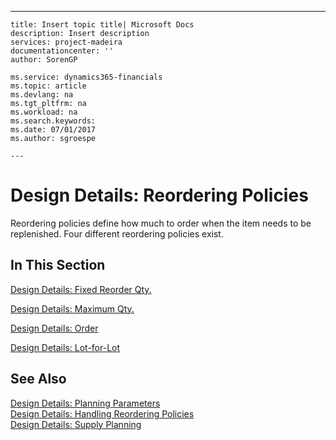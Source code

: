 ---
    title: Insert topic title| Microsoft Docs
    description: Insert description
    services: project-madeira
    documentationcenter: ''
    author: SorenGP

    ms.service: dynamics365-financials
    ms.topic: article
    ms.devlang: na
    ms.tgt_pltfrm: na
    ms.workload: na
    ms.search.keywords:
    ms.date: 07/01/2017
    ms.author: sgroespe

    ---
# Design Details: Reordering Policies
Reordering policies define how much to order when the item needs to be replenished. Four different reordering policies exist.  
  
## In This Section  
 [Design Details: Fixed Reorder Qty.](../design-details-fixed-reorder-qty..md)  
  
 [Design Details: Maximum Qty.](../design-details-maximum-qty..md)  
  
 [Design Details: Order](../design-details-order.md)  
  
 [Design Details: Lot-for-Lot](../design-details-lot-for-lot.md)  
  
## See Also  
 [Design Details: Planning Parameters](../design-details-planning-parameters.md)   
 [Design Details: Handling Reordering Policies](../design-details-handling-reordering-policies.md)   
 [Design Details: Supply Planning](../design-details-supply-planning.md)